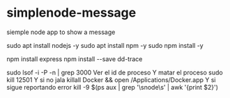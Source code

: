 # simplenode-message
siemple node app to show a message

sudo apt install nodejs -y
sudo apt install npm -y
sudo npm install -y

npm install express
npm install --save dd-trace


sudo lsof -i -P -n | grep 3000
Ver el id de proceso
Y matar el proceso
sudo kill 12501
Y si no jala
killall Docker && open /Applications/Docker.app
Y si sigue reportando error
kill -9 $(ps aux | grep '\snode\s' | awk '{print $2}')
